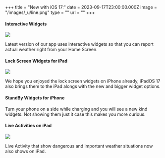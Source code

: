 +++
title = "New with iOS 17:"
date = 2023-09-17T23:00:00.000Z
image = "/images/_u/line.png"
type = ""
url = ""
+++

#### Interactive Widgets

![](/images/_u/i_w2.jpeg)

Latest version of our app uses interactive widgets so that you can report actual weather right from your Home Screen.

#### Lock Screen Widgets for iPad

![](/images/_u/ipad_rect2.jpg)

We hope you enjoyed the lock screen widgets on iPhone already, iPadOS 17 also brings them to the iPad alongs with the new and bigger widget options.

#### StandBy Widgets for iPhone

Turn your phone on a side while charging and you will see a new kind widgets. Not showing them just it case this makes you more curious.

#### Live Activities on iPad

![](/images/_u/la.jpg)

Live Activity that show dangerous and important weather situations now also shows on iPad.
